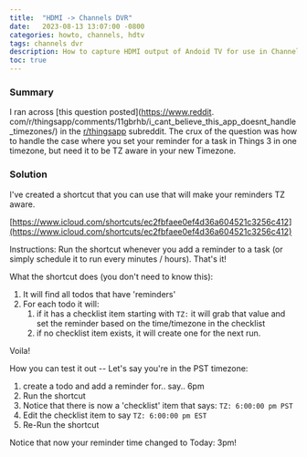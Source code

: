 ```yaml
---
title:  "HDMI -> Channels DVR"
date:   2023-08-13 13:07:00 -0800
categories: howto, channels, hdtv
tags: channels dvr 
description: How to capture HDMI output of Andoid TV for use in Channels DVR
toc: true
---
```

### Summary
I ran across [this question posted](https://www.reddit.
com/r/thingsapp/comments/11gbrhb/i_cant_believe_this_app_doesnt_handle_timezones/)
in the [r/thingsapp](https://www.reddit.com/r/thingsapp/) subreddit.  The crux of the question 
was how to handle the case where you set your reminder for a task in Things 3 in one timezone, 
but need it to be TZ aware in your new Timezone.

### Solution

I've created a shortcut that you can use that will make your reminders TZ aware.

[https://www.icloud.com/shortcuts/ec2fbfaee0ef4d36a604521c3256c412](https://www.icloud.com/shortcuts/ec2fbfaee0ef4d36a604521c3256c412)

Instructions: Run the shortcut whenever you add a reminder to a task (or simply schedule it to run every <n> minutes / hours).  That's it!

What the shortcut does (you don't need to know this):

1. It will find all todos that have 'reminders'
2. For each todo it will:
   1. if it has a checklist item starting with `TZ:` it will grab that value and set the reminder based on the time/timezone in the checklist
   2. if no checklist item exists, it will create one for the next run.


Voila!

How you can test it out -- Let's say you're in the PST timezone:

1. create a todo and add a reminder for.. say.. 6pm
2. Run the shortcut
3. Notice that there is now a 'checklist' item that says: `TZ: 6:00:00 pm PST`
4. Edit the checklist item to say `TZ: 6:00:00 pm EST`
5. Re-Run the shortcut

Notice that now your reminder time changed to Today: 3pm!